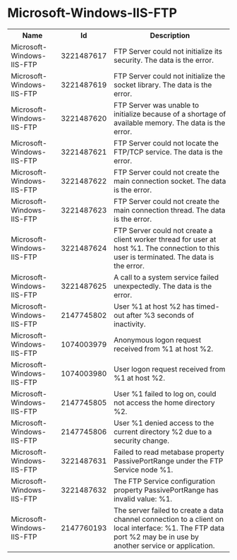 # Microsoft-Windows-IIS-FTP

<table>
<colgroup><col/><col/><col/></colgroup>
<tr><th>Name</th><th>Id</th><th>Description</th></tr>
<tr><td>Microsoft-Windows-IIS-FTP</td><td>3221487617</td><td>FTP Server could not initialize its security.  The data is the error.</td></tr>
<tr><td>Microsoft-Windows-IIS-FTP</td><td>3221487619</td><td>FTP Server could not initialize the socket library.  The data is the error.</td></tr>
<tr><td>Microsoft-Windows-IIS-FTP</td><td>3221487620</td><td>FTP Server was unable to initialize because of a shortage of available memory. The data is the error.</td></tr>
<tr><td>Microsoft-Windows-IIS-FTP</td><td>3221487621</td><td>FTP Server could not locate the FTP/TCP service.  The data is the error.</td></tr>
<tr><td>Microsoft-Windows-IIS-FTP</td><td>3221487622</td><td>FTP Server could not create the main connection socket.  The data is the error.</td></tr>
<tr><td>Microsoft-Windows-IIS-FTP</td><td>3221487623</td><td>FTP Server could not create the main connection thread.  The data is the error.</td></tr>
<tr><td>Microsoft-Windows-IIS-FTP</td><td>3221487624</td><td>FTP Server could not create a client worker thread for user at host %1.  The connection to this user is terminated.  The data is the error.</td></tr>
<tr><td>Microsoft-Windows-IIS-FTP</td><td>3221487625</td><td>A call to a system service failed unexpectedly.  The data is the error.</td></tr>
<tr><td>Microsoft-Windows-IIS-FTP</td><td>2147745802</td><td>User %1 at host %2 has timed-out after %3 seconds of inactivity.</td></tr>
<tr><td>Microsoft-Windows-IIS-FTP</td><td>1074003979</td><td>Anonymous logon request received from %1 at host %2.</td></tr>
<tr><td>Microsoft-Windows-IIS-FTP</td><td>1074003980</td><td>User logon request received from %1 at host %2.</td></tr>
<tr><td>Microsoft-Windows-IIS-FTP</td><td>2147745805</td><td>User %1 failed to log on, could not access the home directory %2.</td></tr>
<tr><td>Microsoft-Windows-IIS-FTP</td><td>2147745806</td><td>User %1 denied access to the current directory %2 due to a security change.</td></tr>
<tr><td>Microsoft-Windows-IIS-FTP</td><td>3221487631</td><td>Failed to read metabase property PassivePortRange under the FTP Service node %1.</td></tr>
<tr><td>Microsoft-Windows-IIS-FTP</td><td>3221487632</td><td>The FTP Service configuration property PassivePortRange has invalid value: %1.</td></tr>
<tr><td>Microsoft-Windows-IIS-FTP</td><td>2147760193</td><td>The server failed to create a data channel connection to a client on local interface: %1. The FTP data port %2 may be in use by another service or application.</td></tr>
</table>
